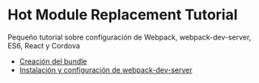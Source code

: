 # Hot Module Replacement Tutorial
Pequeño tutorial sobre configuración de Webpack, webpack-dev-server, ES6, React y Cordova

* [Creación del bundle](bundle/)
* [Instalación y configuración de webpack-dev-server](webpackdevserver/)